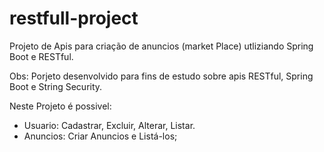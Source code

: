 # restfull-project

Projeto de Apis para criação de anuncios (market Place) utliziando Spring Boot e RESTful.

Obs: Porjeto desenvolvido para fins de estudo sobre apis RESTful, Spring Boot e String Security.

Neste Projeto é possivel:
* Usuario: Cadastrar, Excluir, Alterar, Listar.
* Anuncios: Criar Anuncios e Listá-los;
